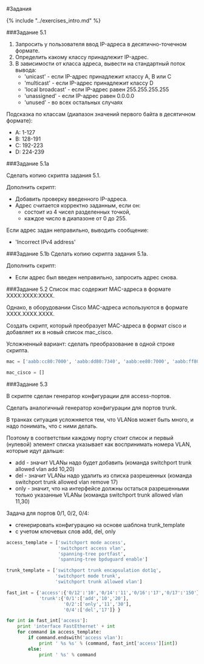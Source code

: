 #Задания

{% include "../exercises_intro.md" %}

###Задание 5.1

1. Запросить у пользователя ввод IP-адреса в десятично-точечном формате.
2. Определить какому классу принадлежит IP-адрес.
3. В зависимости от класса адреса, вывести на стандартный поток вывода:
   * 'unicast' - если IP-адрес принадлежит классу A, B или C
   * 'multicast' - если IP-адрес принадлежит классу D
   * 'local broadcast' - если IP-адрес равен 255.255.255.255
   * 'unassigned' - если IP-адрес равен 0.0.0.0
   * 'unused' - во всех остальных случаях

Подсказка по классам (диапазон значений первого байта в десятичном формате):
* A: 1-127
* B: 128-191
* C: 192-223
* D: 224-239

###Задание 5.1a

Сделать копию скрипта задания 5.1.

Дополнить скрипт:
- Добавить проверку введенного IP-адреса.
- Адрес считается корректно заданным, если он:
   - состоит из 4 чисел разделенных точкой,
   - каждое число в диапазоне от 0 до 255.

Если адрес задан неправильно, выводить сообщение:
* 'Incorrect IPv4 address'


###Задание 5.1b
Сделать копию скрипта задания 5.1a.

Дополнить скрипт:
* Если адрес был введен неправильно, запросить адрес снова.

###Задание 5.2
Список mac содержит MAC-адреса в формате XXXX:XXXX:XXXX.

Однако, в оборудовании Cisco MAC-адреса используются в формате XXXX.XXXX.XXXX.

Создать скрипт, который преобразует MAC-адреса в формат cisco и добавляет их в новый список mac_cisco.

Усложненный вариант: сделать преобразование в одной строке скрипта.

```python
mac = ['aabb:cc80:7000', 'aabb:dd80:7340', 'aabb:ee80:7000', 'aabb:ff80:7000']

mac_cisco = []
```

###Задание 5.3

В скрипте сделан генератор конфигурации для access-портов.

Сделать аналогичный генератор конфигурации для портов trunk.

В транках ситуация усложняется тем, что VLANов может быть много, и надо понимать, 
что с ними делать. 

Поэтому в соответствии каждому порту стоит список 
и первый (нулевой) элемент списка указывает как воспринимать номера VLAN, 
которые идут дальше:
* add - значит VLANы надо будет добавить (команда switchport trunk allowed vlan add 10,20)
* del - значит VLANы надо удалить из списка разрешенных (команда switchport trunk allowed vlan remove 17)
* only - значит, что на интерфейсе должны остаться разрешенными только указанные VLANы (команда switchport trunk allowed vlan 11,30)

Задача для портов 0/1, 0/2, 0/4:
* сгенерировать конфигурацию на основе шаблона trunk_template
* с учетом ключевых слов add, del, only

```python
access_template = ['switchport mode access',
                   'switchport access vlan',
                   'spanning-tree portfast',
                   'spanning-tree bpduguard enable']

trunk_template = ['switchport trunk encapsulation dot1q',
                  'switchport mode trunk',
                  'switchport trunk allowed vlan']

fast_int = {'access':{'0/12':'10','0/14':'11','0/16':'17','0/17':'150'}, 
            'trunk':{'0/1':['add','10','20'],
                     '0/2':['only','11','30'],
                     '0/4':['del','17']} }

for int in fast_int['access']:
    print 'interface FastEthernet' + int
    for command in access_template:
        if command.endswith('access vlan'):
            print ' %s %s' % (command, fast_int['access'][int])
        else:
            print ' %s' % command
```
